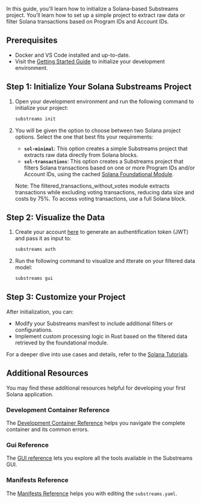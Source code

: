 In this guide, you'll learn how to initialize a Solana-based Substreams project. You’ll learn how to set up a simple project to extract raw data or filter Solana transactions based on Program IDs and Account IDs.

## Prerequisites

- Docker and VS Code installed and up-to-date.
- Visit the [Getting Started Guide](https://github.com/streamingfast/substreams-starter) to initialize your development environment.

## Step 1: Initialize Your Solana Substreams Project

1. Open your development environment and run the following command to initialize your project:
    
    ```bash
    substreams init
    ```

2. You will be given the option to choose between two Solana project options. Select the one that best fits your requirements:
    - **`sol-minimal`**: This option creates a simple Substreams project that extracts raw data directly from Solana blocks.
    - **`sol-transactions`**: This option creates a Substreams project that filters Solana transactions based on one or more Program IDs and/or Account IDs, using the cached [Solana Foundational Module](https://substreams.dev/streamingfast/solana-common/v0.3.0).

    Note: The filtered_transactions_without_votes module extracts transactions while excluding voting transactions, reducing data size and costs by 75%. To access voting transactions, use a full Solana block.
    
## Step 2: Visualize the Data

1. Create your account [here](https://thegraph.market/) to generate an authentification token (JWT) and pass it as input to: 

    ```bash
    substreams auth
    ```

2. Run the following command to visualize and itterate on your filtered data model:

    ```bash
    substreams gui
    ````

## Step 3: Customize your Project 

After initialization, you can:

- Modify your Substreams manifest to include additional filters or configurations.
- Implement custom processing logic in Rust based on the filtered data retrieved by the foundational module.

For a deeper dive into use cases and details, refer to the [Solana Tutorials](../../tutorials/solana).

## Additional Resources

You may find these additional resources helpful for developing your first Solana application.

### Development Container Reference

The [Development Container Reference](../../references/devcontainer-ref.md) helps you navigate the complete container and its common errors. 

### Gui Reference

The [GUI reference](../../references/gui.md) lets you explore all the tools available in the Substreams GUI.

### Manifests Reference

The [Manifests Reference](../../references/manifests.md) helps you with editing the `substreams.yaml`.


